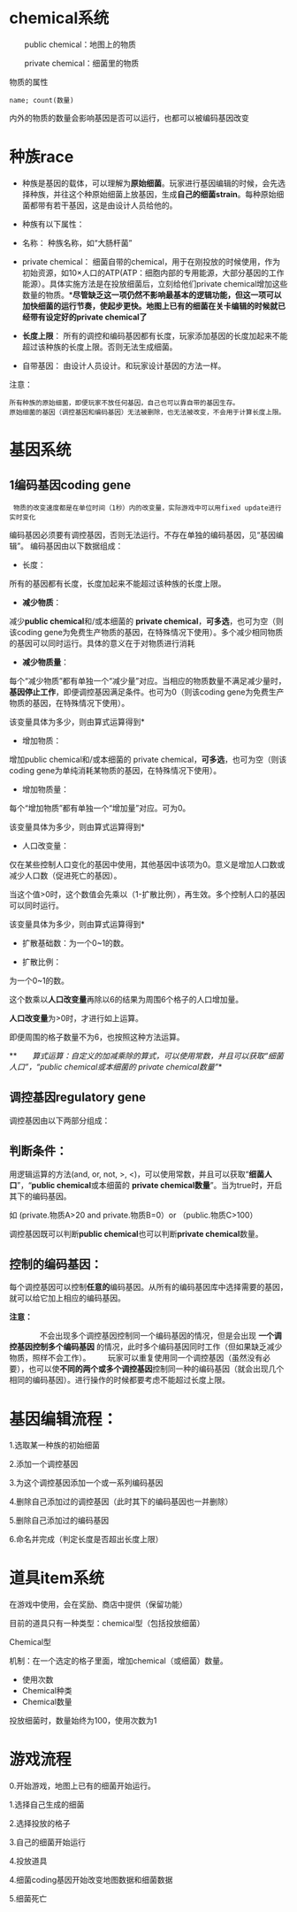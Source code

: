 # chemical系统

       public chemical：地图上的物质

       private chemical：细菌里的物质

物质的属性

	name; count(数量)

   内外的物质的数量会影响基因是否可以运行，也都可以被编码基因改变

# 种族race

- 种族是基因的载体，可以理解为**原始细菌**。玩家进行基因编辑的时候，会先选择种族，并往这个种原始细菌上放基因，生成**自己的细菌strain**。每种原始细菌都带有若干基因，这是由设计人员给他的。

- 种族有以下属性：

- 名称：
种族名称，如“大肠杆菌”

- private chemical：
细菌自带的chemical，用于在刚投放的时候使用，作为初始资源，如10×人口的ATP(ATP：细胞内部的专用能源，大部分基因的工作能源）。具体实施方法是在投放细菌后，立刻给他们private chemical增加这些数量的物质。***尽管缺乏这一项仍然不影响最基本的逻辑功能，但这一项可以加快细菌的运行节奏，使起步更快。地图上已有的细菌在关卡编辑的时候就已经带有设定好的private chemical了**

* **长度上限**：
所有的调控和编码基因都有长度，玩家添加基因的长度加起来不能超过该种族的长度上限。否则无法生成细菌。

*   自带基因：
由设计人员设计。和玩家设计基因的方法一样。

注意：

	所有种族的原始细菌，即便玩家不放任何基因，自己也可以靠自带的基因生存。
	原始细菌的基因（调控基因和编码基因）无法被删除，也无法被改变，不会用于计算长度上限。

# 基因系统



## 1编码基因coding gene

     物质的改变速度都是在单位时间（1秒）内的改变量，实际游戏中可以用fixed update进行实时变化

编码基因必须要有调控基因，否则无法运行。不存在单独的编码基因，见“基因编辑”。
编码基因由以下数据组成：

*   长度：

所有的基因都有长度，长度加起来不能超过该种族的长度上限。

*   **减少物质**：

减少**public chemical**和/或本细菌的 **private chemical**，**可多选**，也可为空（则该coding gene为免费生产物质的基因，在特殊情况下使用）。多个减少相同物质的基因可以同时运行。具体的意义在于对物质进行消耗

*   **减少物质量**：

每个“减少物质”都有单独一个“减少量”对应。当相应的物质数量不满足减少量时，**基因停止工作**，即便调控基因满足条件。也可为0（则该coding gene为免费生产物质的基因，在特殊情况下使用）。

该变量具体为多少，则由算式运算得到*

*   增加物质：

增加public chemical和/或本细菌的 private chemical，**可多选**，也可为空（则该coding gene为单纯消耗某物质的基因，在特殊情况下使用）。

*   增加物质量：

每个“增加物质”都有单独一个“增加量”对应。可为0。

该变量具体为多少，则由算式运算得到*

*   人口改变量：

仅在某些控制人口变化的基因中使用，其他基因中该项为0。意义是增加人口数或减少人口数（促进死亡的基因）。

当这个值>0时，这个数值会先乘以（1-扩散比例），再生效。多个控制人口的基因可以同时运行。

该变量具体为多少，则由算式运算得到*

*   扩散基础数：为一个0~1的数。

*   扩散比例：

为一个0~1的数。

这个数乘以**人口改变量**再除以6的结果为周围6个格子的人口增加量。

**人口改变量**为>0时，才进行如上运算。

即便周围的格子数量不为6，也按照这种方法运算。

**       *算式运算：自定义的加减乘除的算式，可以使用常数，并且可以获取“细菌人口”，“public chemical或本细菌的 private chemical数量”**

## 调控基因regulatory gene

调控基因由以下两部分组成：

## 判断条件：

用逻辑运算的方法(and, or, not, >, <)，可以使用常数，并且可以获取“**细菌人口**”，“**public chemical**或本细菌的 **private chemical数量**”。当为true时，开启其下的编码基因。

如 (private.物质A>20 and private.物质B=0）or （public.物质C>100）

调控基因既可以判断**public chemical**也可以判断**private chemical**数量。

## 控制的编码基因：

每个调控基因可以控制**任意的**编码基因。从所有的编码基因库中选择需要的基因，就可以给它加上相应的编码基因。

**注意：**

              不会出现多个调控基因控制同一个编码基因的情况，但是会出现 **一个调控基因控制多个编码基因** 的情况，此时多个编码基因同时工作（但如果缺乏减少物质，照样不会工作）。
       玩家可以重复使用同一个调控基因（虽然没有必要），也可以使**不同的两个或多个调控基因**控制同一种的编码基因（就会出现几个相同的编码基因）。进行操作的时候都要考虑不能超过长度上限。

# 基因编辑流程：

1.选取某一种族的初始细菌

2.添加一个调控基因

3.为这个调控基因添加一个或一系列编码基因

4.删除自己添加过的调控基因（此时其下的编码基因也一并删除）

5.删除自己添加过的编码基因

6.命名并完成（判定长度是否超出长度上限）

# 道具item系统

在游戏中使用，会在奖励、商店中提供（保留功能）

目前的道具只有一种类型：chemical型（包括投放细菌）

Chemical型

机制：在一个选定的格子里面，增加chemical（或细菌）数量。

*   使用次数
*   Chemical种类
*   Chemical数量

投放细菌时，数量始终为100，使用次数为1

# 游戏流程

0.开始游戏，地图上已有的细菌开始运行。

1.选择自己生成的细菌

2.选择投放的格子

3.自己的细菌开始运行

4.投放道具

4.细菌coding基因开始改变地图数据和细菌数据

5.细菌死亡

